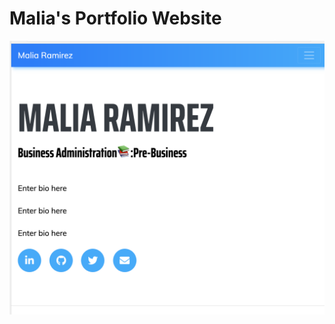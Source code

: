 
# Malia's Portfolio Website

![This is a screen shot of my website with the linked icon and a quick bio](img/SS_web.png)

